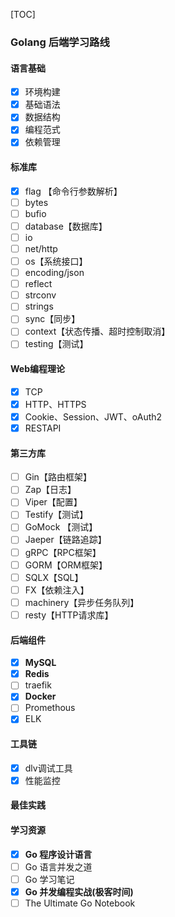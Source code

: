 [TOC]

### Golang 后端学习路线

#### 语言基础

- [x] 环境构建
- [x] 基础语法
- [x] 数据结构
- [x] 编程范式
- [x] 依赖管理

#### 标准库

- [x] flag 【命令行参数解析】
- [ ] bytes
- [ ] bufio
- [ ] database【数据库】
- [ ] io
- [ ] net/http
- [ ] os【系统接口】
- [ ] encoding/json
- [ ] reflect
- [ ] strconv
- [ ] strings
- [ ] sync【同步】
- [ ] context【状态传播、超时控制取消】
- [ ] testing【测试】

#### Web编程理论

- [x] TCP
- [x] HTTP、HTTPS
- [x] Cookie、Session、JWT、oAuth2
- [x] RESTAPI

#### 第三方库

- [ ] Gin【路由框架】
- [ ] Zap【日志】
- [ ] Viper【配置】
- [ ] Testify【测试】
- [ ] GoMock 【测试】
- [ ] Jaeper【链路追踪】
- [ ] gRPC【RPC框架】
- [ ] GORM【ORM框架】
- [ ] SQLX【SQL】
- [ ] FX【依赖注入】
- [ ] machinery【异步任务队列】
- [ ] resty【HTTP请求库】

#### 后端组件

- [x] **MySQL**
- [x] **Redis**
- [ ] traefik
- [x] **Docker**
- [ ] Promethous
- [x] ELK

#### 工具链

- [x] dlv调试工具
- [x] 性能监控

#### 最佳实践

#### 学习资源

- [x] **Go 程序设计语言**
- [ ] Go 语言并发之道
- [ ] Go 学习笔记
- [x] **Go 并发编程实战(极客时间)**
- [ ] The Ultimate Go Notebook